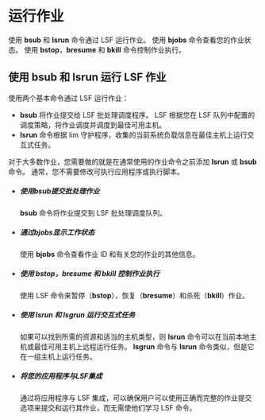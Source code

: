# 运行作业

使用 **bsub** 和 **lsrun** 命令通过 LSF 运行作业。 使用 **bjobs** 命令查看您的作业状态。 使用 **bstop**，**bresume** 和 **bkill** 命令控制作业执行。

## 使用 bsub 和 lsrun 运行 LSF 作业

使用两个基本命令通过 LSF 运行作业：

- **bsub** 将作业提交给 LSF 批处理调度程序。 LSF 根据您在 LSF 队列中配置的调度策略，将作业调度并调度到最佳可用主机。
- **lsrun** 命令根据 lim 守护程序，收集的当前系统负载信息在最佳主机上运行交互式任务。

对于大多数作业，您需要做的就是在通常使用的作业命令之前添加 **lsrun** 或 **bsub** 命令。 通常，您不需要修改可执行应用程序或执行脚本。

- ##### 使用bsub提交批处理作业

  **bsub** 命令将作业提交到 LSF 批处理调度队列。

- ##### 通过bjobs显示工作状态

  使用 **bjobs** 命令查看作业 ID 和有关您的作业的其他信息。

- ##### 使用 bstop，bresume 和 bkill 控制作业执行

  使用 LSF 命令来暂停（**bstop**），恢复（**bresume**）和杀死（**bkill**）作业。

- ##### 使用 lsrun 和 lsgrun 运行交互式任务

  如果可以找到所需的资源和适当的主机类型，则 **lsrun** 命令可以在当前本地主机或最佳可用主机上远程运行任务。 **lsgrun** 命令与 **lsrun** 命令类似，但是它在一组主机上运行任务。

- ##### 将您的应用程序与LSF集成

  通过将应用程序与 LSF 集成，可以确保用户可以使用正确而完整的作业提交选项来提交和运行其作业，而无需使他们学习 LSF 命令。